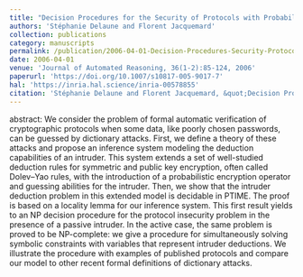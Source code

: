 ```yaml
---
title: "Decision Procedures for the Security of Protocols with Probabilistic Encryption against Offline Dictionary Attacks"
authors: 'Stéphanie Delaune and Florent Jacquemard'
collection: publications
category: manuscripts
permalink: /publication/2006-04-01-Decision-Procedures-Security-Protocols-Probabilistic-Encryption-against-Offline-Dictionary-Attacks
date: 2006-04-01
venue: 'Journal of Automated Reasoning, 36(1-2):85-124, 2006'
paperurl: 'https://doi.org/10.1007/s10817-005-9017-7'
hal: 'https://inria.hal.science/inria-00578855'
citation: 'Stéphanie Delaune and Florent Jacquemard, &quot;Decision Procedures for the Security of Protocols with Probabilistic Encryption against Offline Dictionary Attacks&quot; In Journal of Automated Reasoning, 36(1-2):85-124, 2006.'
---
```


abstract:
We consider the problem of formal automatic verification of cryptographic protocols when some data, like poorly chosen passwords, can be guessed by dictionary attacks. 
First, we define a theory of these attacks and propose an inference system modeling the deduction capabilities of an intruder. This system extends a set of well-studied deduction rules for symmetric and public key encryption, often called Dolev–Yao rules, with the introduction of a probabilistic encryption operator and guessing abilities for the intruder. Then, we show that the intruder deduction problem in this extended model is decidable in PTIME. 
The proof is based on a locality lemma for our inference system. This first result yields to an NP decision procedure for the protocol insecurity problem in the presence of a passive intruder. In the active case, the same problem is proved to be NP-complete: we give a procedure for simultaneously solving symbolic constraints with variables that represent intruder deductions. 
We illustrate the procedure with examples of published protocols and compare our model to other recent formal definitions of dictionary attacks.